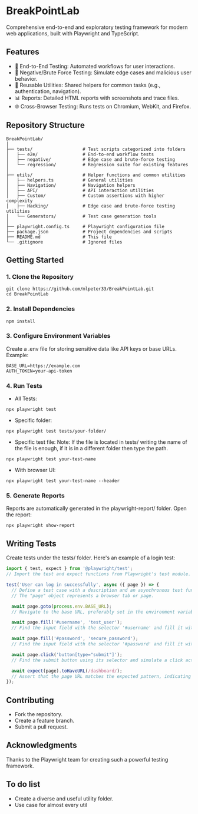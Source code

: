 # BreakPointLab

Comprehensive end-to-end and exploratory testing framework for modern web applications, built with Playwright and TypeScript.

## Features

-   🚀 End-to-End Testing: Automated workflows for user interactions.
-   🔐 Negative/Brute Force Testing: Simulate edge cases and malicious user behavior.
-   🔧 Reusable Utilities: Shared helpers for common tasks (e.g., authentication, navigation).
-   📊 Reports: Detailed HTML reports with screenshots and trace files.
-   🌐 Cross-Browser Testing: Runs tests on Chromium, WebKit, and Firefox.

## Repository Structure

```
BreakPointLab/
│
├── tests/                   # Test scripts categorized into folders
│   ├── e2e/                 # End-to-end workflow tests
│   ├── negative/            # Edge case and brute-force testing
│   └── regression/          # Regression suite for existing features
│
├── utils/                   # Helper functions and common utilities
│   ├── helpers.ts           # General utilities
│   ├── Navigation/          # Navigation helpers
│   ├── API/                 # API interaction utilities
│   ├── Custom/              # Custom assertions with higher complexity
│   ├── Hacking/             # Edge case and brute-force testing utilities
│   └── Generators/          # Test case generation tools
│
├── playwright.config.ts     # Playwright configuration file
├── package.json             # Project dependencies and scripts
├── README.md                # This file
└── .gitignore               # Ignored files
```

## Getting Started

### 1. Clone the Repository
```shell
git clone https://github.com/mlpeter33/BreakPointLab.git
cd BreakPointLab
```

### 2. Install Dependencies
```shell
npm install
```

### 3. Configure Environment Variables

Create a .env file for storing sensitive data like API keys or base URLs. Example:
```
BASE_URL=https://example.com
AUTH_TOKEN=your-api-token
```

### 4. Run Tests

-   All Tests:
```shell
npx playwright test 
```

-   Specific folder:
```shell
npx playwright test tests/your-folder/
```

-   Specific test file:
Note: If the file is located in tests/ writing the name of the file is enough, if it is in a different folder then type the path.
```shell
npx playwright test your-test-name 
```

-   With browser UI:
```shell
npx playwright test your-test-name --header
```

### 5. Generate Reports
Reports are automatically generated in the playwright-report/ folder. Open the report:
```shell
npx playwright show-report
```

## Writing Tests

Create tests under the tests/ folder. Here's an example of a login test:
```typescript
import { test, expect } from '@playwright/test';
// Import the test and expect functions from Playwright's test module.

test('User can log in successfully', async ({ page }) => {
  // Define a test case with a description and an asynchronous test function.
  // The "page" object represents a browser tab or page.

  await page.goto(process.env.BASE_URL);  
  // Navigate to the base URL, preferably set in the environment variables

  await page.fill('#username', 'test_user'); 
  // Find the input field with the selector '#username' and fill it with 'test_user'.

  await page.fill('#password', 'secure_password');
  // Find the input field with the selector '#password' and fill it with 'secure_password

  await page.click('button[type="submit"]');
  // Find the submit button using its selector and simulate a click action.

  await expect(page).toHaveURL(/dashboard/);
  // Assert that the page URL matches the expected pattern, indicating successful login.
});
```

## Contributing

-   Fork the repository.
-   Create a feature branch.
-   Submit a pull request.

## Acknowledgments

Thanks to the Playwright team for creating such a powerful testing framework.

## To do list

-   Create a diverse and useful utility folder.
-   Use case for almost every util
